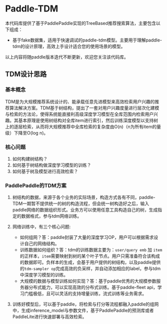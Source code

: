# Paddle-TDM
本代码库提供了基于PaddlePaddle实现的TreeBased推荐搜索算法，主要包含以下组成：

- 基于fake数据集，适用于快速调试的paddle-tdm模型。主要用于理解paddle-tdm的设计原理，高效上手设计适合您的使用场景的模型。

以上内容将随paddle版本迭代不断更新，欢迎您关注该代码库。

## TDM设计思路

### 基本概念
TDM是为大规模推荐系统设计的、能承载任意先进模型来高效检索用户兴趣的推荐算法解决方案。TDM基于树结构，提出了一套对用户兴趣度量进行层次化建模与检索的方法论，使得系统能直接利高级深度学习模型在全库范围内检索用户兴趣。其基本原理是使用树结构对全库item进行索引，然后训练深度模型以支持树上的逐层检索，从而将大规模推荐中全库检索的复杂度由O(n)（n为所有item的量级）下降至O(log n)。

### 核心问题

1. 如何构建树结构？
2. 如何基于树结构做深度学习模型的训练？
3. 如何基于树及模型进行高效检索？

### PaddlePaddle的TDM方案

1. 树结构的数据，来源于各个业务的实际场景，构造方式各有不同，paddle-TDM一期暂不提供统一的树的构造流程，但会统一树构造好之后，输入paddle网络的数据组织形式。业务方可以使用任意工具构造自己的树，生成指定的数据格式，参与tdm网络训练。
2. 网络训练中，有三个核心问题:
   
   - 如何组网？答：paddle封装了大量的深度学习OP，用户可以根据需求设计自己的网络结构。
   - 训练数据如何组织？答：tdm的训练数据主要为：`user/query emb` 加 `item`的正样本，`item`需要映射到树的某个叶子节点。用户只需准备符合该构成的数据即可。负样本的生成，会基于用户提供的树结构，以及paddle提供的`tdm-sampler op`完成高效的负采样，并自动添加相应的label，参与tdm中深度学习模型的训练。
   - 大规模的数据与模型训练如何实现？答：基于paddle优秀的大规模参数服务器分布式能力，可以实现高效的分布式训练。基于paddle-fleet api，学习门槛极低，且可以灵活的支持增量训练，流式训练等业务需求。
3. 训练好模型后，可以基于paddle，将检索与打分等流程都融入paddle的组网中，生成inference_model与参数文件，基于PaddlePaddle的预测库或者PaddleLite进行快速部署与高效检索。